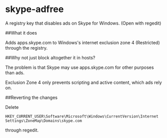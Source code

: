skype-adfree
============

A registry key that disables ads on Skype for Windows. (Open with regedit)

##What it does

Adds apps.skype.com to Windows's internet exclusion zone 4 (Restricted) through the registry.

##Why not just block altogether it in hosts?

The problem is that Skype may use apps.skype.com for other purposes than ads.

Exclusion Zone 4 only prevents scripting and active content, which ads rely on.

##Reverting the changes

Delete 
```
HKEY_CURRENT_USER\Software\Microsoft\Windows\CurrentVersion\Internet Settings\ZoneMap\Domains\skype.com 
```
through regedit.
